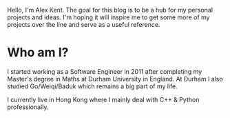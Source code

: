 Hello, I'm Alex Kent. The goal for this blog is to be a hub for my personal projects and ideas. I'm hoping it will inspire me to get some more of my projects over the line and serve as a useful reference.

# Who am I?
I started working as a Software Engineer in 2011 after completing my Master's degree in Maths at Durham University in England. At Durham I also studied Go/Weiqi/Baduk which remains a big part of my life.

I currently live in Hong Kong where I mainly deal with C++ & Python professionally.
